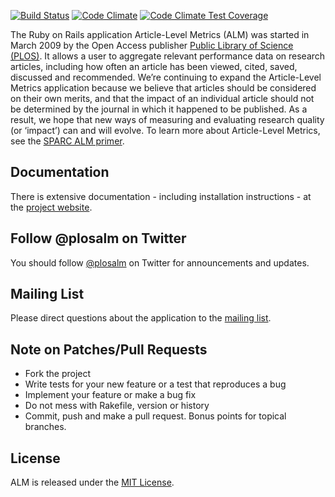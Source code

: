 [![Build Status](https://travis-ci.org/articlemetrics/alm.png?branch=master)](https://travis-ci.org/articlemetrics/alm)
[![Code Climate](https://codeclimate.com/github/articlemetrics/alm.png)](https://codeclimate.com/github/articlemetrics/alm)
[![Code Climate Test Coverage](https://codeclimate.com/github/articlemetrics/alm/coverage.png)](https://codeclimate.com/github/articlemetrics/alm)

The Ruby on Rails application Article-Level Metrics (ALM) was started in March 2009 by the Open Access publisher [Public Library of Science (PLOS)](http://www.plos.org/). It allows a user to aggregate relevant performance data on research articles, including how often an article has been viewed, cited, saved, discussed and recommended. We’re continuing to expand the Article-Level Metrics application because we believe that articles should be considered on their own merits, and that the impact of an individual article should not be determined by the journal in which it happened to be published. As a result, we hope that new ways of measuring and evaluating research quality (or ‘impact’) can and will evolve. To learn more about Article-Level Metrics, see the [SPARC ALM primer](http://www.sparc.arl.org/resource/sparc-article-level-metrics-primer).

## Documentation
There is extensive documentation - including installation instructions - at the [project website](http://articlemetrics.github.io).

## Follow @plosalm on Twitter
You should follow [@plosalm][follow] on Twitter for announcements and updates.

[follow]: https://twitter.com/plosalm

## Mailing List
Please direct questions about the application to the [mailing list].

[mailing list]: https://groups.google.com/group/plos-api-developers

## Note on Patches/Pull Requests

* Fork the project
* Write tests for your new feature or a test that reproduces a bug
* Implement your feature or make a bug fix
* Do not mess with Rakefile, version or history
* Commit, push and make a pull request. Bonus points for topical branches.

## License
ALM is released under the [MIT License](https://github.com/articlemetrics/alm/blob/master/LICENSE.md).
